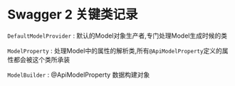 

# Swagger 2 关键类记录



`DefaultModelProvider` : 默认的Model对象生产者,专门处理Model生成时候的类

`ModelProperty` : 处理Model中的属性的解析类,所有`@ApiModelProperty`定义的属性都会被这个类所承装

`ModelBuilder` : @ApiModelProperty 数据构建对象

